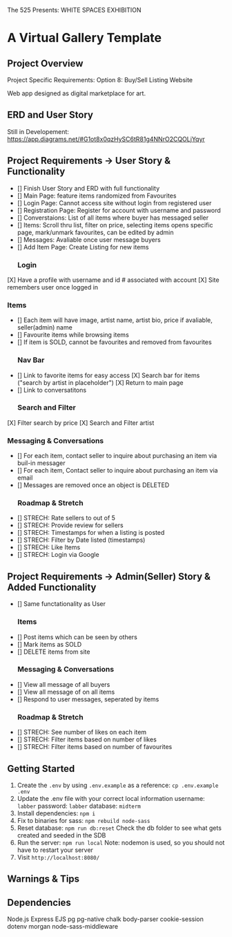 The 525 Presents:
WHITE SPACES EXHIBITION

A Virtual Gallery Template
=========

## Project Overview

Project Specific Requirements:
Option 8: Buy/Sell Listing Website

Web app designed as digital marketplace for art.


## ERD and User Story
Still in Developement: https://app.diagrams.net/#G1ot8x0qzHySC6tR81g4NNrO2CQOLjYqyr

## Project Requirements -> User Story & Functionality
- [] Finish User Story and ERD with full functionality
- [] Main Page: feature items randomized from Favourites
- [] Login Page: Cannot access site without login from registered user
- [] Registration Page: Register for account with username and password
- [] Converstaions: List of all items where buyer has messaged seller
- [] Items: Scroll thru list, filter on price, selecting items opens specific page, mark/unmark favourites, can be edited by admin
- [] Messages: Avaliable once user message buyers
- [] Add Item Page: Create Listing for new items 
  ### Login
[X] Have a profile with username and id # associated with account 
[X] Site remembers user once logged in
  ### Items
- [] Each item will have image, artist name, artist bio, price if avaliable, seller(admin) name
- [] Favourite items while browsing items
- [] If item is SOLD, cannot be favourites and removed from favourites
  ### Nav Bar
- [] Link to favorite items for easy access
[X] Search bar for items ("search by artist in placeholder")
[X] Return to main page
- [] Link to conversatitons
  ### Search and Filter 
[X] Filter search by price 
[X] Search and Filter artist
  ### Messaging & Conversations
- [] For each item, contact seller to inquire about purchasing an item via buil-in messager
- [] For each item, Contact seller to inquire about purchasing an item via email
- [] Messages are removed once an object is DELETED
  ### Roadmap & Stretch
- [] STRECH: Rate sellers to out of 5
- [] STRECH: Provide review for sellers
- [] STRECH: Timestamps for when a listing is posted 
- [] STRECH: Filter by Date listed (timestamps)
- [] STRECH: Like Items
- [] STRECH: Login via Google

## Project Requirements -> Admin(Seller) Story & Added Functionality
- [] Same functationality as User
  ### Items
- [] Post items which can be seen by others
- [] Mark items as SOLD
- [] DELETE items from site
  ### Messaging & Conversations
- [] View all message of all buyers
- [] View all message of on all items
- [] Respond to user messages, seperated by items
    ### Roadmap & Stretch
- [] STRECH: See number of likes on each item
- [] STRECH: Filter items based on number of likes
- [] STRECH: Filter items based on number of favourites



## Getting Started

1. Create the `.env` by using `.env.example` as a reference: `cp .env.example .env`
2. Update the .env file with your correct local information 
  username: `labber` 
  password: `labber` 
  database: `midterm`
3. Install dependencies: `npm i`
4. Fix to binaries for sass: `npm rebuild node-sass`
5. Reset database: `npm run db:reset`
  Check the db folder to see what gets created and seeded in the SDB
7. Run the server: `npm run local`
  Note: nodemon is used, so you should not have to restart your server
8. Visit `http://localhost:8080/`

## Warnings & Tips

## Dependencies

Node.js
Express
EJS
pg
pg-native
chalk
body-parser
cookie-session
dotenv
morgan
node-sass-middleware
